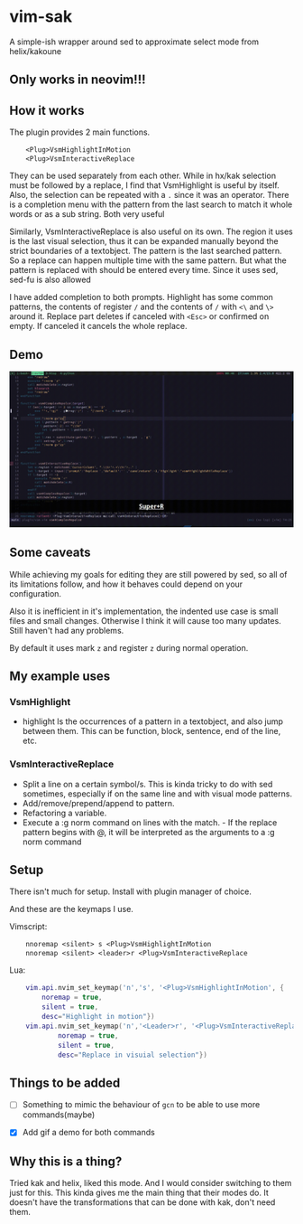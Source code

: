 # vim-sak

A simple-ish wrapper around sed to approximate select mode from
helix/kakoune
## Only works in neovim!!!

## How it works
The plugin provides 2 main functions.
``` vim
    <Plug>VsmHighlightInMotion 
    <Plug>VsmInteractiveReplace
```

They can be used separately from each other. While in hx/kak selection must be
followed by a replace, I find that VsmHighlight is useful by itself. Also, the
selection can be repeated with a `.` since it was an operator. There is a
completion menu with the pattern from the last search to match it whole words or
as a sub string. Both very useful

Similarly, VsmInteractiveReplace is also useful on its own. The region it uses
is the last visual selection, thus it can be expanded manually beyond the strict
boundaries of a textobject. The pattern is the last searched pattern. So a
replace can happen multiple time with the same pattern. But what the pattern is
replaced with should be entered every time. Since it uses sed, sed-fu is also
allowed

I have added completion to both prompts. Highlight has some common patterns, the
contents of register `/` and the contents of `/` with `<\` and `\>` around it.
Replace part deletes if canceled with `<Esc>` or confirmed on empty. If canceled
it cancels the whole replace.
## Demo
![](.demo.gif)

## Some caveats
While achieving my goals for editing they are still powered by sed, so all of
its limitations follow, and how it behaves could depend on your configuration.

Also it is inefficient in it's implementation, the indented use case is small
files and small changes. Otherwise I think it will cause too many updates. Still
haven't had any problems.

By default it uses mark `z` and register `z` during normal operation.

## My example uses
### VsmHighlight
- highlight ls the occurrences of a pattern in a textobject, and also jump
  between them. This can be function, block, sentence, end of the line, etc.

### VsmInteractiveReplace
- Split a line on a certain symbol/s. This is kinda tricky to do with sed
  sometimes, especially if on the same line and with visual mode patterns.
- Add/remove/prepend/append to pattern.
- Refactoring a variable.
- Execute a :g norm command on lines with the match. - If the replace pattern
  begins with @, it will be interpreted as the arguments to a :g norm command

## Setup
There isn't much for setup. Install with plugin manager of choice.

And these are the keymaps I use.

Vimscript:
``` vim
    nnoremap <silent> s <Plug>VsmHighlightInMotion
    nnoremap <silent> <leader>r <Plug>VsmInteractiveReplace
```

Lua:
``` lua
    vim.api.nvim_set_keymap('n','s', '<Plug>VsmHighlightInMotion', {
        noremap = true,
        silent = true,
        desc="Highlight in motion"})
    vim.api.nvim_set_keymap('n','<Leader>r', '<Plug>VsmInteractiveReplace',{
            noremap = true,
            silent = true,
            desc="Replace in visuial selection"})
```

## Things to be added
- [ ] Something to mimic the behaviour of `gcn` to be able to use more
  commands(maybe)
- [x] Add gif a demo for both commands


## Why this is a thing?
Tried kak and helix, liked this mode. And I would consider switching to them
just for this. This kinda gives me the main thing that their modes do. It
doesn't have the transformations that can be done with kak, don't need them.
